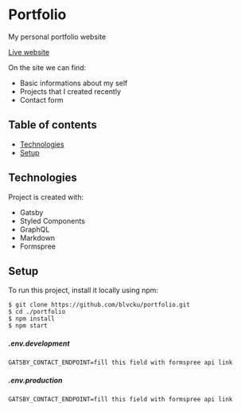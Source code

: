 # Portfolio
My personal portfolio website

[Live website](https://orzechowski.netlify.app)

On the site we can find: 
* Basic informations about my self
* Projects that I created recently 
* Contact form

## Table of contents
* [Technologies](#technologies)
* [Setup](#setup)

## Technologies
Project is created with:
* Gatsby
* Styled Components
* GraphQL
* Markdown
* Formspree

## Setup
To run this project, install it locally using npm:
```
$ git clone https://github.com/blvcku/portfolio.git
$ cd ./portfolio
$ npm install
$ npm start
```
##### .env.development
```
GATSBY_CONTACT_ENDPOINT=fill this field with formspree api link
```
##### .env.production
```
GATSBY_CONTACT_ENDPOINT=fill this field with formspree api link
```
